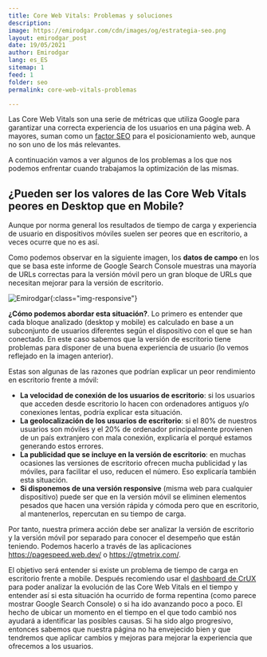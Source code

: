 ```yaml
---
title: Core Web Vitals: Problemas y soluciones
description: 
image: https://emirodgar.com/cdn/images/og/estrategia-seo.png
layout: emirodgar_post
date: 19/05/2021
author: Emirodgar
lang: es_ES
sitemap: 1
feed: 1
folder: seo
permalink: core-web-vitals-problemas

---
```


Las Core Web Vitals son una serie de métricas que utiliza Google para garantizar una correcta experiencia de los usuarios en una página web. A mayores, suman como un [factor SEO](https://emirodgar.com/factores-seo) para el posicionamiento web, aunque no son uno de los más relevantes.

A continuación vamos a ver algunos de los problemas a los que nos podemos enfrentar cuando trabajamos la optimización de las mismas.

## ¿Pueden ser los valores de las Core Web Vitals peores en Desktop que en Mobile?

Aunque por norma general los resultados de tiempo de carga y experiencia de usuario en dispositivos móviles suelen ser peores que en escritorio, a veces ocurre que no es así. 

Como podemos observar en la siguiente imagen, los **datos de campo** en los que se basa este informe de Google Search Console muestras una mayoría de URLs correctas para la versión móvil pero un gran bloque de URLs que necesitan mejorar para la versión de escritorio.

![Emirodgar](https://i.imgur.com/5MeNWZy.png){:class="img-responsive"}

**¿Cómo podemos abordar esta situación?**. Lo primero es entender que cada bloque analizado (desktop y mobile) es calculado en base a un subconjunto de usuarios diferentes según el dispositivo con el que se han conectado. En este caso sabemos que la versión de escritorio tiene problemas para disponer de una buena experiencia de usuario (lo vemos reflejado en la imagen anterior). 

Estas son algunas de las razones que podrían explicar un peor rendimiento en escritorio frente a móvil: 

- **La velocidad de conexión de los usuarios de escritorio**: si los usuarios que acceden desde escritorio lo hacen con ordenadores antiguos y/o conexiones lentas, podría explicar esta situación.
- **La geolocalización de los usuarios de escritorio**: si el 80% de nuestros usuarios son móviles y el 20% de ordenador principalmente provienen de un país extranjero con mala conexión, explicaría el porqué estamos generando estos errores.
- **La publicidad que se incluye en la versión de escritorio**: en muchas ocasiones las versiones de escritorio ofrecen mucha publicidad y las móviles, para facilitar el uso, reducen el número. Eso explicaría también esta situación.
- **Si disponemos de una versión responsive** (misma web para cualquier dispositivo) puede ser que en la versión móvil se eliminen elementos pesados que hacen una versión rápida y cómoda pero que en escritorio, al mantenerlos, repercutan en su tiempo de carga.


Por tanto, nuestra primera acción debe ser analizar la versión de escritorio y la versión móvil por separado para conocer el desempeño que están teniendo. Podemos hacerlo a través de las aplicaciones https://pagespeed.web.dev/ o https://gtmetrix.com/.

El objetivo será entender si existe un problema de tiempo de carga en escritorio frente a mobile. Después recomiendo usar el [dashboard de CrUX](https://web.dev/chrome-ux-report-data-studio-dashboard/) para poder analizar la evolución de las Core Web Vitals en el tiempo y entender así si esta situación ha ocurrido de forma repentina (como parece mostrar Google Search Console) o si ha ido avanzando poco a poco. El hecho de ubicar un momento en el tiempo en el que todo cambió nos ayudará a identificar las posibles causas. Si ha sido algo progresivo, entonces sabemos que nuestra página no ha envejecido bien y que tendremos que aplicar cambios y mejoras para mejorar la experiencia que ofrecemos a los usuarios.

<!--stackedit_data:
eyJoaXN0b3J5IjpbMTI2MDIwMDgxMCwtMTA0NzA2MTMwM119
-->
